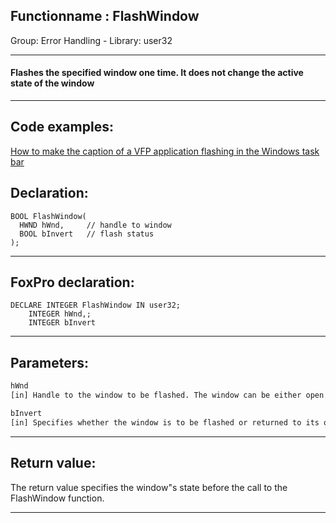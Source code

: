 <link rel="stylesheet" type="text/css" href="../../css/win32api.css">  
<link rel="stylesheet" href="https://cdnjs.cloudflare.com/ajax/libs/font-awesome/4.7.0/css/font-awesome.min.css">

## Functionname : FlashWindow
Group: Error Handling - Library: user32    
***  


#### Flashes the specified window one time. It does not change the active state of the window
***  


## Code examples:
[How to make the caption of a VFP application flashing in the Windows task bar](../../samples/sample_228.md)  

## Declaration:
```foxpro  
BOOL FlashWindow(
  HWND hWnd,     // handle to window
  BOOL bInvert   // flash status
);  
```  
***  


## FoxPro declaration:
```foxpro  
DECLARE INTEGER FlashWindow IN user32;
	INTEGER hWnd,;
	INTEGER bInvert  
```  
***  


## Parameters:
```txt  
hWnd
[in] Handle to the window to be flashed. The window can be either open or minimized.

bInvert
[in] Specifies whether the window is to be flashed or returned to its original state.  
```  
***  


## Return value:
The return value specifies the window"s state before the call to the FlashWindow function.   
***  

